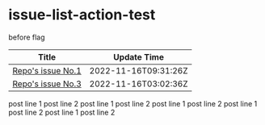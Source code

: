 # issue-list-action-test

before flag
<!--START_SECTION:blog-->
| Title | Update Time |
| ------ | ------ |
| [Repo's issue No.1](https://github.com/Bpazy/issue-list-action-test/issues/1) | 2022-11-16T09:31:26Z |
| [Repo's issue No.3](https://github.com/Bpazy/issue-list-action-test/issues/3) | 2022-11-16T03:02:36Z |
<!--END_SECTION:blog-->
post line 1
post line 2
post line 1
post line 2
post line 1
post line 2
post line 1
post line 2
post line 1
post line 2
